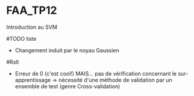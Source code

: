 # FAA_TP12
Introduction au SVM

#TODO liste
*   Changement induit par le noyau Gaussien

#Rslt
*   Erreur de 0 (c'est cool!) MAIS... pas de vérification concernant le sur-apprentissage -> nécessité d'une méthode de validation par un ensemble de test (genre Cross-validation)
